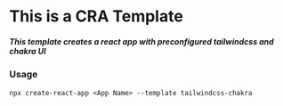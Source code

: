 # This is a CRA Template

##### This template creates a react app with preconfigured tailwindcss and chakra UI

### Usage

```
npx create-react-app <App Name> --template tailwindcss-chakra
```